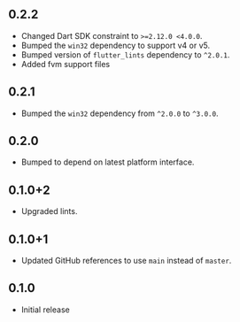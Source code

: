 ## 0.2.2

* Changed Dart SDK constraint to `>=2.12.0 <4.0.0`.
* Bumped the `win32` dependency to support v4 or v5.
* Bumped version of `flutter_lints` dependency to `^2.0.1`.
* Added fvm support files
  
## 0.2.1

* Bumped the `win32` dependency from `^2.0.0` to `^3.0.0`.

## 0.2.0

* Bumped to depend on latest platform interface.

## 0.1.0+2

* Upgraded lints.

## 0.1.0+1

* Updated GitHub references to use `main` instead of `master`.

## 0.1.0

* Initial release
